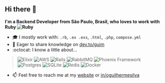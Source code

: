 ## Hi there :wave:
**I'm a Backend Developer from São Paulo, Brasil, who loves to work with Ruby ![Ruby](https://img.shields.io/badge/ruby-%23CC342D.svg?style=flat&logo=ruby&logoColor=white)**

- 🎓 I mostly work with: `.rb`, `.ex .exs`, `.html`, `.php`, `compose.yml`
- 📰 Eager to share knowledge on [dev.to/guim](https://dev.to/guim)
- :octocat: I know a little about...

> ![Elixir](https://img.shields.io/badge/elixir-%234B275F.svg?style=flat&logo=elixir&logoColor=white) ![AWS](https://img.shields.io/badge/AWS-%23FF9900.svg?style=flat&logo=amazon-aws&logoColor=white)  ![Rails](https://img.shields.io/badge/rails-%23CC0000.svg?style=flat&logo=ruby-on-rails&logoColor=white) ![RabbitMQ](https://img.shields.io/badge/rabbitmq-FF6600?style=flat&logo=rabbitmq&logoColor=white) ![Phoenix Framework](https://img.shields.io/badge/phoenixframework-%23FD4F00.svg?style=flat&logo=phoenixframework&logoColor=black) ![Postgres](https://img.shields.io/badge/postgres-%23316192.svg?style=flat&logo=postgresql&logoColor=white) ![SQLite](https://img.shields.io/badge/sqlite-%2307405e.svg?style=flat&logo=sqlite&logoColor=white) ![Redis](https://img.shields.io/badge/redis-%23DD0031.svg?style=flat&logo=redis&logoColor=white)  ![Docker](https://img.shields.io/badge/docker-%230db7ed.svg?style=flat&logo=docker&logoColor=white)
- 📫 Feel free to reach me at my [website](https://www.guilhermesilva.net) or [in/oguilhermesilva](https://www.linkedin.com/in/oguilhermesilva/)
